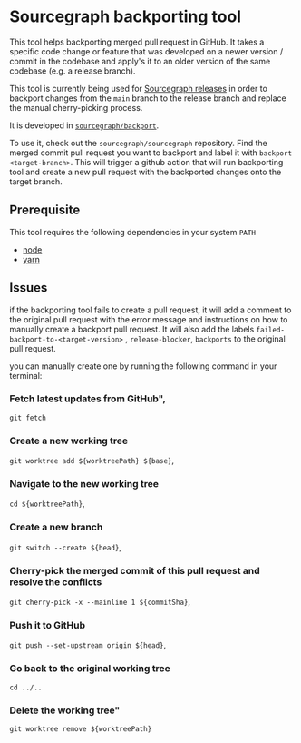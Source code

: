 # Sourcegraph backporting tool

This tool helps backporting merged pull request in GitHub. It takes a specific code change or feature that was developed on a newer version / commit in the codebase and apply's it to an older version of the same codebase (e.g. a release branch).

This tool is currently being used for [Sourcegraph releases](../process/releases/index.md) in order to backport changes from the `main` branch to the release branch and replace the manual cherry-picking process.

It is developed in [`sourcegraph/backport`](https://github.com/sourcegraph/backport).

To use it, check out the `sourcegraph/sourcegraph` repository. Find the merged commit pull request you want to backport and label it with `backport <target-branch>`. This will trigger a github action that will run backporting tool and create a new pull request with the backported changes onto the target branch.

## Prerequisite

This tool requires the following dependencies in your system `PATH`

- [node](https://github.com/nvm-sh/nvm)
- [yarn](https://classic.yarnpkg.com/en/docs/install#mac-stable)

## Issues

if the backporting tool fails to create a pull request, it will add a comment to the original pull request with the error message and instructions on how to manually create a backport pull request.
It will also add the labels `failed-backport-to-<target-version>` , `release-blocker`, `backports` to the original pull request.

you can manually create one by running the following command in your terminal:

### Fetch latest updates from GitHub",

`git fetch`

### Create a new working tree

`git worktree add ${worktreePath} ${base}`,

### Navigate to the new working tree

`cd ${worktreePath}`,

### Create a new branch

`git switch --create ${head}`,

### Cherry-pick the merged commit of this pull request and resolve the conflicts

`git cherry-pick -x --mainline 1 ${commitSha}`,

### Push it to GitHub

`git push --set-upstream origin ${head}`,

### Go back to the original working tree

`cd ../..`

### Delete the working tree"

`git worktree remove ${worktreePath}`
